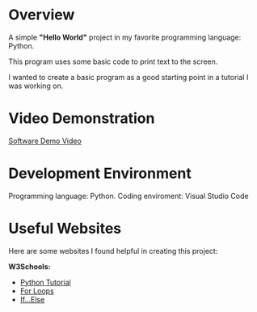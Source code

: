 # Overview

A simple **"Hello World"** project in my favorite programming language: Python.

This program uses some basic code to print text to the screen.

I wanted to create a basic program as a good starting point in a tutorial I was working on.

# Video Demonstration

[Software Demo Video](http://youtube.link.goes.here)

# Development Environment

Programming language: Python.
Coding enviroment: Visual Studio Code

# Useful Websites

Here are some websites I found helpful in creating this project:

**W3Schools:**

- [Python Tutorial](https://www.w3schools.com/python/default.asp)
- [For Loops](https://www.w3schools.com/python/python_for_loops.asp)
- [If...Else](https://www.w3schools.com/python/python_conditions.asp)
